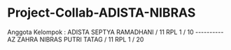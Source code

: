 # Project-Collab-ADISTA-NIBRAS

Anggota Kelompok :
ADISTA SEPTYA RAMADHANI / 11 RPL 1 / 10 ----------
AZ ZAHRA NIBRAS PUTRI TATAG / 11 RPL 1 / 20
